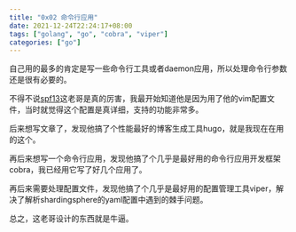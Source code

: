 ```yaml
---
title: "0x02 命令行应用"
date: 2021-12-24T22:24:17+08:00
tags: ["golang", "go", "cobra", "viper"]
categories: ["go"]
---
```


自己用的最多的肯定是写一些命令行工具或者daemon应用，所以处理命令行参数还是很有必要的。
<!--more-->

不得不说[spf13](https://github.com/spf13)这老哥是真的厉害，我最开始知道他是因为用了他的vim配置文件，当时就觉得这个配置是真详细，支持的功能非常多。

后来想写文章了，发现他搞了个性能最好的博客生成工具hugo，就是我现在在用的这个。

再后来想写一个命令行应用，发现他搞了个几乎是最好用的命令行应用开发框架cobra，我已经用它写了好几个应用了。

再后来需要处理配置文件，发现他搞了个几乎是最好用的配置管理工具viper，解决了解析shardingsphere的yaml配置中遇到的棘手问题。

总之，这老哥设计的东西就是牛逼。



